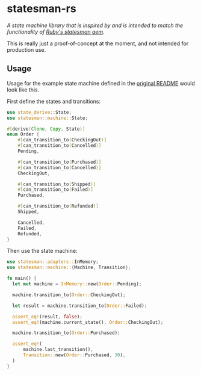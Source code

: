 # statesman-rs

_A state machine library that is inspired by and is intended to match the functionality of [Ruby's statesman gem](https://github.com/gocardless/statesman)._

This is really just a proof-of-concept at the moment, and not intended for production use.

## Usage

Usage for the example state machine defined in the [original README](https://github.com/gocardless/statesman#usage) would look like this.

First define the states and transitions:

```rust
use state_derive::State;
use statesman::machine::State;

#[derive(Clone, Copy, State)]
enum Order {
    #[can_transition_to(CheckingOut)]
    #[can_transition_to(Cancelled)]
    Pending,

    #[can_transition_to(Purchased)]
    #[can_transition_to(Cancelled)]
    CheckingOut,

    #[can_transition_to(Shipped)]
    #[can_transition_to(Failed)]
    Purchased,

    #[can_transition_to(Refunded)]
    Shipped,

    Cancelled,
    Failed,
    Refunded,
}
```

Then use the state machine:

```rust
use statesman::adapters::InMemory;
use statesman::machine::{Machine, Transition};

fn main() {
  let mut machine = InMemory::new(Order::Pending);

  machine.transition_to(Order::CheckingOut);

  let result = machine.transition_to(Order::Failed);

  assert_eq!(result, false);
  assert_eq!(machine.current_state(), Order::CheckingOut);

  machine.transition_to(Order::Purchased);

  assert_eq!(
      machine.last_transition(),
      Transition::new(Order::Purchased, 30),
  )
}
